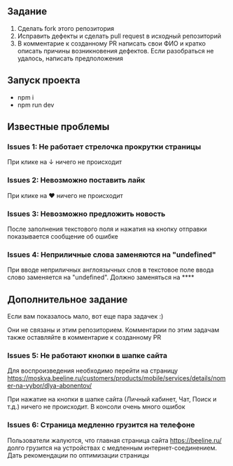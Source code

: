 ## Задание
1. Сделать fork этого репозитория
2. Исправить дефекты и сделать pull request в исходный репозиторий
3. В комментарие к созданному PR написать свои ФИО и кратко описать причины возникновения дефектов. Если разобраться не удалось, написать предположения

## Запуск проекта
* npm i
* npm run dev

## Известные проблемы
### Issues 1: Не работает стрелочка прокрутки страницы
При клике на ↓ ничего не происходит
### Issues 2: Невозможно поставить лайк
При клике на ❤️ ничего не происходит
### Issues 3: Невозможно предложить новость
После заполнения текстового поля и нажатия на кнопку отправки показывается сообщение об ошибке
### Issues 4: Неприличные слова заменяются на "undefined"
При вводе неприличных англоязычных слов в текстовое поле ввода слово заменяется на "undefined". Должно заменяться на ****

## Дополнительное задание
Если вам показалось мало, вот еще пара задачек :)

Они не связаны и этим репозиторием. Комментарии по этим задачам также оставляйте в комментарие к созданному PR
### Issues 5: Не работают кнопки в шапке сайта
Для воспроизведения необходимо перейти на страницу https://moskva.beeline.ru/customers/products/mobile/services/details/nomer-na-vybor/dlya-abonentov/

При нажатие на кнопки в шапке сайта (Личный кабинет, Чат, Поиск и т.д.) ничего не происходит. В консоли очень много ошибок
### Issues 6: Страница медленно грузится на телефоне
Пользователи жалуются, что главная страница сайта https://beeline.ru/ долго грузится на устройствах с медленным интернет-соединением.
Дать рекомендации по оптимизации страницы
